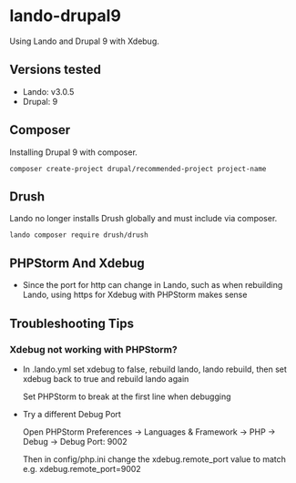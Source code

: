 # lando-drupal9
Using Lando and Drupal 9 with Xdebug.

## Versions tested
* Lando: v3.0.5
* Drupal: 9

## Composer
Installing Drupal 9 with composer.

    composer create-project drupal/recommended-project project-name
    
## Drush
Lando no longer installs Drush globally and must include via composer.

    lando composer require drush/drush

## PHPStorm And Xdebug
* Since the port for http can change in Lando, such as when rebuilding Lando, using https for Xdebug with PHPStorm makes sense

## Troubleshooting Tips

### Xdebug not working with PHPStorm?

* In .lando.yml set xdebug to false, rebuild lando, lando rebuild, then set xdebug back to true and rebuild lando again
    
    Set PHPStorm to break at the first line when debugging

* Try a different Debug Port

    Open PHPStorm Preferences -> Languages & Framework -> PHP -> Debug -> Debug Port: 9002
    
    Then in config/php.ini change the xdebug.remote_port value to match e.g. xdebug.remote_port=9002
